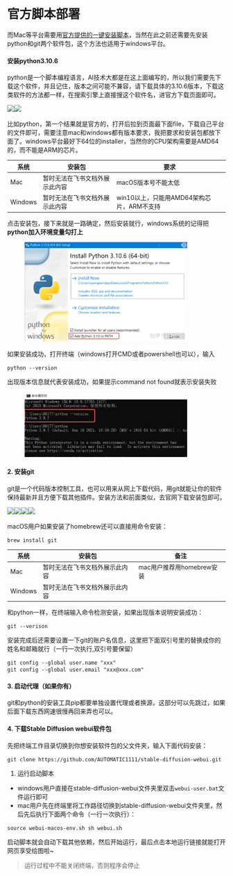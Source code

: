 # 官方脚本部署

而Mac等平台需要用[官方提供的一键安装脚本](https://link.zhihu.com/?target=https%3A//github.com/AUTOMATIC1111/stable-diffusion-webui)，当然在此之前还需要先安装python和git两个软件包，这个方法也适用于windows平台。

#### 安装python3.10.6 <a href="#h_624368619_2" id="h_624368619_2"></a>

python是一个脚本编程语言，AI技术大都是在这上面编写的，所以我们需要先下载这个软件，并且记住，版本之间可能不兼容，请下载具体的3.10.6版本，下载这类软件的方法都一样，在搜索引擎上直接搜这个软件名，进官方下载页面即可。

![](https://z28pynubvc.feishu.cn/space/api/box/stream/download/asynccode/?code=ZWQ3NTY0ZTBkYTljYzZjNmFiNWE3NDg1OWQxMjVlODNfcXZ5YnVHQm5EUFp6dXE5QWdiQXU4WVJZdkdSRGVVa0RfVG9rZW46WU1mS2J1aFBGb2R6YjV4TzZHRWNKYmhXbktlXzE2ODM2MjUzNzQ6MTY4MzYyODk3NF9WNA)![](https://z28pynubvc.feishu.cn/space/api/box/stream/download/asynccode/?code=MjlmMGYwZWRlYTIwNTg3ZjEyZmFkZGZhOTBjYTc3ZmNfQTJ1YjI5b0l5U1VrYUNPM3dhVFRraEh1NjhXVFBtOWFfVG9rZW46T3ZxUWJwOThmb3RIVWZ4V3hDdmNueDR4bmRkXzE2ODM2MjUzNzQ6MTY4MzYyODk3NF9WNA)

比如python，第一个结果就是官方的，打开后拉到页面最下面file，下载自己平台的文件即可，需要注意mac和windows都有版本要求，我把要求和安装包都放下面了。windows平台最好下64位的installer，当然你的CPU架构需要是AMD64的，而不能是ARM的芯片。

| 系统      | 安装包             | 要求                          |
| ------- | --------------- | --------------------------- |
| Mac     | 暂时无法在飞书文档外展示此内容 | macOS版本号不能太低                |
| Windows | 暂时无法在飞书文档外展示此内容 | win10以上，只能用AMD64架构芯片，ARM不支持 |

点击安装包，接下来就是一路确定，然后安装就行，windows系统的记得把**python加入环境变量勾打上**

<figure><img src="../../.gitbook/assets/image (3).png" alt="" width="375"><figcaption></figcaption></figure>

如果安装成功，打开终端（windows打开CMD或者powershell也可以），输入

```
python --version
```

出现版本信息就代表安装成功，如果提示command not found就表示安装失败

<figure><img src="../../.gitbook/assets/image (1).png" alt="" width="375"><figcaption></figcaption></figure>

#### 2. 安装git <a href="#h_624368619_3" id="h_624368619_3"></a>

git是一个代码版本控制工具，也可以用来从网上下载代码，用git就能让你的软件保持最新并且方便下载其他插件。安装方法和前面类似，去官网下载安装包即可。

![](https://z28pynubvc.feishu.cn/space/api/box/stream/download/asynccode/?code=NGViMjhmMGU5MTQyN2I5NjY3NDMzMTdlNzdhZjZiYjlfcUdMSms4SEpjVUVrNFUxRkp3RlQ2eDZjVXM5QVphZTdfVG9rZW46THpvdWJncklHb3hOTWh4Sk5oNGNkcDRJbmdjXzE2ODM2MjU0MjE6MTY4MzYyOTAyMV9WNA)![](https://z28pynubvc.feishu.cn/space/api/box/stream/download/asynccode/?code=MzA4MDBiODc0NzQxOGYzZTMxZTcwNGY5Yjk2MzM4NTZfOXdGVmZ2ZldlbUQ1OUpIQlhtMFdNVTFiM2pOY2xwNTRfVG9rZW46UFV3cGJnZE5Cb3ZqM3F4anBabWNocFJwbkxjXzE2ODM2MjU0MjE6MTY4MzYyOTAyMV9WNA)![](https://z28pynubvc.feishu.cn/space/api/box/stream/download/asynccode/?code=MjY1Yjg3NTIwM2IwN2I3NWFjYjJmOGQxOGEyNTQ0MjRfWXZaYzZCZVBRelh1THRIVmVPOG8xRktKSGFwUlkxeU1fVG9rZW46TmxVdmIyVWVpb1Uzb054RzFUQWNVN0gyblh5XzE2ODM2MjU0MjE6MTY4MzYyOTAyMV9WNA)![](https://z28pynubvc.feishu.cn/space/api/box/stream/download/asynccode/?code=ZDQzZjkwOTJiZmNhNGE3ZGNjYWNiOWExNWQ2YWZkMWNfb2lxcnFBSW9ESHFKQzZ6SjB0eHJFZlB1eDkxaUQxUWRfVG9rZW46RlJHeWI2dTJpb2M4dWl4M2E5d2NiVDBwbkJmXzE2ODM2MjU0MjE6MTY4MzYyOTAyMV9WNA)

macOS用户如果安装了homebrew还可以直接用命令安装：

```
brew install git
```

| 系统      | 安装包             | 备注                 |
| ------- | --------------- | ------------------ |
| Mac     | 暂时无法在飞书文档外展示此内容 | mac用户推荐用homebrew安装 |
| Windows | 暂时无法在飞书文档外展示此内容 |                    |

和python一样，在终端输入命令检测安装，如果出现版本说明安装成功：

```
git --verison
```

安装完成后还需要设置一下git的账户名信息，这里把下面双引号里的替换成你的姓名和邮箱就行（一行一次执行,双引号要保留）

```
git config --global user.name "xxx" 
git config --global user.email "xxx@xxx.com"
```

#### 3. 启动代理（如果你有） <a href="#h_624368619_4" id="h_624368619_4"></a>

git和python的安装工具pip都要单独设置代理或者换源，这部分可以先跳过，如果后面下载东西网速很慢再回来弄也可以。

#### 4. 下载Stable Diffusion webui软件包 <a href="#h_624368619_5" id="h_624368619_5"></a>

先把终端工作目录切换到你想安装软件包的父文件夹，输入下面代码安装：

```
git clone https://github.com/AUTOMATIC1111/stable-diffusion-webui.git
```

1. 运行启动脚本

* windows用户直接在stable-diffusion-webui文件夹里双击`webui-user.bat`文件运行即可
* mac用户先在终端里将工作路径切换到stable-diffusion-webui文件夹里，然后先后执行下面两个命令（一行一次执行）：

```
source webui-macos-env.sh sh webui.sh
```

启动脚本就会自动下载其他依赖，然后开始运行，最后点击本地运行链接就能打开网页享受绘图啦\~

> 运行过程中不能关闭终端，否则程序会停止

<figure><img src="https://z28pynubvc.feishu.cn/space/api/box/stream/download/asynccode/?code=ZmMxZjRmNDNhZmZjZjQ2N2ExN2I4NDAwODBhOGVmMjNfMVM1U2d2MUVpV0lzS0ZjQjhxbUpWa0VvZFZqbEVVVXZfVG9rZW46Qm1xS2JMNWRWb3NNbW54NWV0aGNKWnRjbnFiXzE2ODM2MjU0NDU6MTY4MzYyOTA0NV9WNA" alt=""><figcaption></figcaption></figure>
